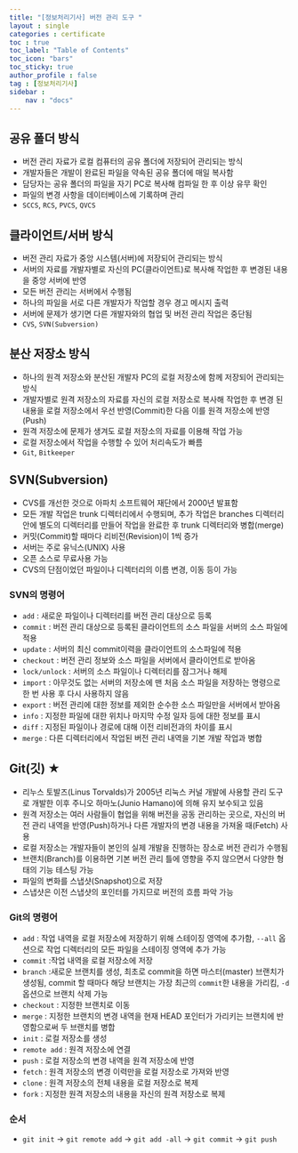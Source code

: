 ```yaml
---
title: "[정보처리기사] 버전 관리 도구 "
layout : single
categories : certificate
toc : true
toc_label: "Table of Contents"
toc_icon: "bars"
toc_sticky: true
author_profile : false
tag : [정보처리기사]
sidebar :
    nav : "docs"
---
```


## 공유 폴더 방식
- 버전 관리 자료가 로컬 컴퓨터의 공유 폴더에 저장되어 관리되는 방식
- 개발자들은 개발이 완료된 파일을 약속된 공유 폴더에 매일 복사함
- 담당자는 공유 폴더의 파일을 자기 PC로 복사해 컴파일 한 후 이상 유무 확인
- 파일의 변경 사항을 데이터베이스에 기록하며 관리
- `SCCS`, `RCS`, `PVCS`, `QVCS`


## 클라이언트/서버 방식
- 버전 관리 자료가 중앙 시스템(서버)에 저장되어 관리되는 방식
- 서버의 자료를 개발자별로 자신의 PC(클라이언트)로 복사해 작업한 후 변경된 내용을 중앙 서버에 반영
- 모든 버전 관리는 서버에서 수행됨
- 하나의 파일을 서로 다른 개발자가 작업할 경우 경고 메시지 출력
- 서버에 문제가 생기면 다른 개발자와의 협업 및 버전 관리 작업은 중단됨
- `CVS`, `SVN(Subversion)`


## 분산 저장소 방식
- 하나의 원격 저장소와 분산된 개발자 PC의 로컬 저장소에 함께 저장되어 관리되는 방식
- 개발자별로 원격 저장소의 자료를 자신의 로컬 저장소로 복사해 작업한 후 변경 된 내용을 로컬 저장소에서 우선 반영(Commit)한 다음 이를 원격 저장소에 반영(Push)
- 원격 저장소에 문제가 생겨도 로컬 저장소의 자료를 이용해 작업 가능
- 로컬 저장소에서 작업을 수행할 수 있어 처리속도가 빠름
- `Git`, `Bitkeeper`


## SVN(Subversion)
- CVS를 개선한 것으로 아파치 소프트웨어 재단에서 2000년 발표함
- 모든 개발 작업은 trunk 디렉터리에서 수행되며, 추가 작업은 branches 디렉터리 안에 별도의 디렉터리를 만들어 작업을 완료한 후 trunk 디렉터리와 병합(merge)
- 커밋(Commit)할 때마다 리비전(Revision)이 1씩 증가
- 서버는 주로 유닉스(UNIX) 사용
- 오픈 소스로 무료사용 가능
- CVS의 단점이었던 파일이나 디렉터리의 이름 변경, 이동 등이 가능

### SVN의 명령어
- `add` : 새로운 파일이나 디렉터리를 버전 관리 대상으로 등록
- `commit` : 버전 관리 대상으로 등록된 클라이언트의 소스 파일을 서버의 소스 파일에 적용
- `update` : 서버의 최신 commit이력을 클라이언트의 소스파일에 적용
- `checkout` : 버전 관리 정보와 소스 파일을 서버에서 클라이언트로 받아옴
- `lock/unlock` : 서버의 소스 파일이나 디렉터리를 잠그거나 해제
- `import` : 아무것도 없는 서버의 저장소에 맨 처음 소스 파일을 저장하는 명령으로 한 번 사용 후 다시 사용하지 않음
- `export` : 버전 관리에 대한 정보를 제외한 순수한 소스 파일만을 서버에서 받아옴
- `info` : 지정한 파일에 대한 위치나 마지막 수정 일자 등에 대한 정보를 표시
- `diff` : 지정된 파일이나 경로에 대해 이전 리비전과의 차이를 표시
- `merge` : 다른 디렉터리에서 작업된 버전 관리 내역을 기본 개발 작업과 병합


## Git(깃) ★
- 리누스 토발즈(Linus Torvalds)가 2005년 리눅스 커널 개발에 사용할 관리 도구로 개발한 이후 주니오 하마노(Junio Hamano)에 의해 유지 보수되고 있음
- 원격 저장소는 여러 사람들이 협업을 위해 버전을 공동 관리하는 곳으로, 자신의 버전 관리 내역을 반영(Push)하거나 다른 개발자의 변경 내용을 가져올 때(Fetch) 사용
- 로컬 저장소는 개발자들이 본인의 실제 개발을 진행하는 장소로 버전 관리가 수행됨
- 브랜치(Branch)를 이용하면 기본 버전 관리 틀에 영향을 주지 않으면서 다양한 형태의 기능 테스팅 가능
- 파일의 변화를 스냅샷(Snapshot)으로 저장
- 스냅샷은 이전 스냅샷의 포인터를 가지므로 버전의 흐름 파악 가능

### Git의 명령어
- `add` : 작업 내역을 로컬 저장소에 저장하기 위해 스테이징 영역에 추가함, `--all` 옵션으로 작업 디렉터리의 모든 파일을 스테이징 영역에 추가 가능
- `commit` :작업 내역을 로컬 저장소에 저장
- `branch` :새로운 브랜치를 생성, 최초로 commit을 하면 마스터(master) 브랜치가 생성됨, commit 할 때마다 해당 브랜치는 가장 최근의 `commit`한 내용을 가리킴, `-d`옵션으로 브랜치 삭제 가능
- `checkout` : 지정한 브랜치로 이동
- `merge` : 지정한 브랜치의 변경 내역을 현재 HEAD 포인터가 가리키는 브랜치에 반영함으로써 두 브랜치를 병합
- `init` : 로컬 저장소를 생성
- `remote add` : 원격 저장소에 연결
- `push` : 로컬 저장소의 변경 내역을 원격 저장소에 반영
- `fetch` : 원격 저장소의 변경 이력만을 로컬 저장소로 가져와 반영
- `clone` : 원격 저장소의 전체 내용을 로컬 저장소로 복제
- `fork` : 지정한 원격 저장소의 내용을 자신의 원격 저장소로 복제

### 순서
- `git init` → `git remote add` → `git add -all` → `git commit` → `git push`
